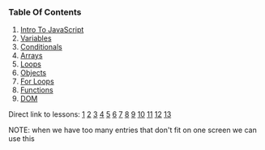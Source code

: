 ### Table Of Contents

1. [Intro To JavaScript](#intro)
1. [Variables](#variables)
1. [Conditionals](#if)
1. [Arrays](#arrays)
1. [Loops](#loops)
1. [Objects](#intro-objects)
1. [For Loops](#forLoop)
1. [Functions](#functions)
1. [DOM](#Manipulate-HTML-Elements-from-JavaScript)

Direct link to lessons: [1](#lesson1) [2](#lesson2) [3](#lesson3) [4](#lesson4) [5](#lesson5) [6](#lesson6) [7](#lesson7) [8](#lesson8) [9](#lesson9) [10](#lesson10) [11](#lesson11) [12](#lesson12) [13](#lesson13)


NOTE: when we have too many entries that don't fit on one screen we can use this <!-- .slide: style="font-size:80%" -->
